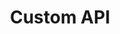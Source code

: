 ---
title: 'Custom API'
sidebar_label: '[Concept] Custom API'
sidebar_position: 11
hide_table_of_contents: false
---